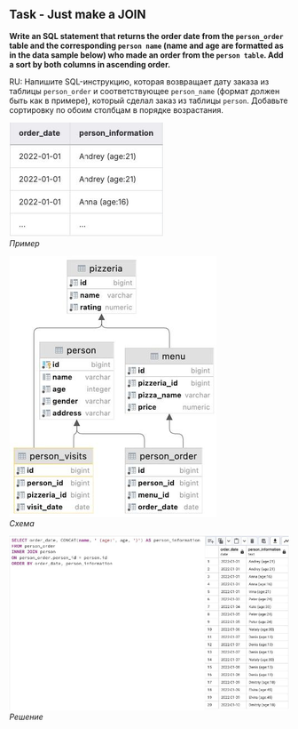 ## Task - Just make a JOIN

**Write an SQL statement that returns the order date from the `person_order` table and the corresponding `person name` (name and age are formatted as in the data sample below) who made an order from the `person table`. Add a sort by both columns in ascending order.**

RU: Напишите SQL-инструкцию, которая возвращает дату заказа из таблицы `person_order` и соответствующее `person_name` (формат должен быть как в примере), который сделал заказ из таблицы `person`. Добавьте сортировку по обоим столбцам в порядке возрастания.

![Screenshot](../screenshots/ex_ex07.jpg "Пример")\
*Пример*

![Screenshot](../screenshots/scheme.jpg "Схема")\
*Схема*

![Screenshot](../screenshots/ex07.jpg "Решение")\
*Решение*